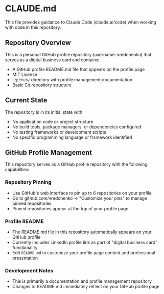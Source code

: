 # CLAUDE.md

This file provides guidance to Claude Code (claude.ai/code) when working with code in this repository.

## Repository Overview

This is a personal GitHub profile repository (username: vredchenko) that serves as a digital business card and contains:
- A GitHub profile README.md file that appears on the profile page
- MIT License
- `.github/` directory with profile management documentation
- Basic Git repository structure

## Current State

The repository is in its initial state with:
- No application code or project structure
- No build tools, package managers, or dependencies configured
- No testing frameworks or development scripts
- No specific programming language or framework identified

## GitHub Profile Management

This repository serves as a GitHub profile repository with the following capabilities:

### Repository Pinning
- Use GitHub's web interface to pin up to 6 repositories on your profile
- Go to github.com/vredchenko → "Customize your pins" to manage pinned repositories
- Pinned repositories appear at the top of your profile page

### Profile README
- The README.md file in this repository automatically appears on your GitHub profile
- Currently includes LinkedIn profile link as part of "digital business card" functionality
- Edit `README.md` to customize your profile page content and professional presentation

### Development Notes
- This is primarily a documentation and profile management repository
- Changes to README.md immediately reflect on your GitHub profile page
